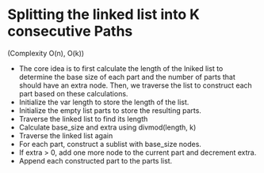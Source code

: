 # Splitting the linked list into K consecutive Paths

(Complexity O(n), O(k))

- The core idea is to first calculate the length of the lniked list to determine the base size of each part and the number of parts that should have an extra node. Then, we traverse the list to construct each part based on these calculations.
- Initialize the var length to store the length of the list.
- Initialize the empty list parts to store the resulting parts.
- Traverse the linked list to find its length
- Calculate base_size and extra using divmod(length, k)
- Traverse the linked list again
- For each part, construct a sublist with base_size nodes.
- If extra > 0, add one more node to the current part and decrement extra.
- Append each constructed part to the parts list.
